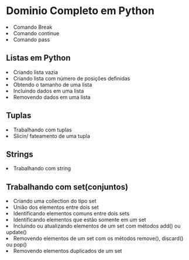 # Dominio Completo em Python 
<li>Comando Break<br>
<li>Comando continue<br>
<li>Comando pass<br>
<h2>Listas em Python</h2>
<li>Criando lista vazia<br>
<li>Criando lista com número de posições definidas<br>
<li>Obtendo o tamanho de uma lista<br>
<li>Incluindo dados em uma lista<br>
<li>Removendo dados em uma lista<br>
<h2>Tuplas</h2>
<li>Trabalhando com tuplas<br>
<li>Slicin/ fateamento de uma tupla
<h2>Strings</h2>
<li>Trabalhando com string<br>
<h2>Trabalhando com set(conjuntos)</h2>
<li>Criando uma collection do tipo set<br>
<li>União dos elementos entre dois set<br>
<li>Identificando elementos comuns entre dois sets
<li>Identificando elementos que estão somente em um set</li>
<li>Incluindo ou atualizando elementos de um set com métodos add() ou update()</li>
<li>Removendo elementos de um set com os métodos remove(), discard() ou pop()</li>
<li>Removendo elementos duplicados de um set</li>
